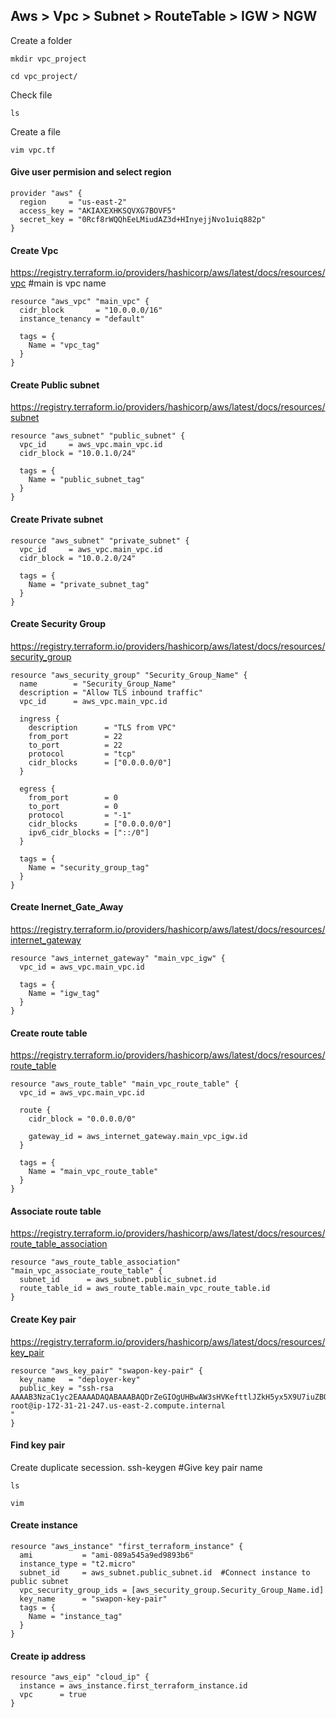 ## Aws > Vpc > Subnet > RouteTable > IGW > NGW

Create a folder
```
mkdir vpc_project
```
```
cd vpc_project/
```
Check file
```
ls
```
Create a file
```
vim vpc.tf
```
#### Give user permision and select region
```
provider "aws" {
  region     = "us-east-2"
  access_key = "AKIAXEXHKSQVXG7BOVF5"
  secret_key = "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"
}
```
#### Create Vpc
https://registry.terraform.io/providers/hashicorp/aws/latest/docs/resources/vpc
#main is vpc name
```
resource "aws_vpc" "main_vpc" {
  cidr_block       = "10.0.0.0/16"
  instance_tenancy = "default"

  tags = {
    Name = "vpc_tag"
  }
}
```
#### Create Public subnet
https://registry.terraform.io/providers/hashicorp/aws/latest/docs/resources/subnet
```
resource "aws_subnet" "public_subnet" {
  vpc_id     = aws_vpc.main_vpc.id
  cidr_block = "10.0.1.0/24"

  tags = {
    Name = "public_subnet_tag"
  }
}
```

#### Create Private subnet
```
resource "aws_subnet" "private_subnet" {
  vpc_id     = aws_vpc.main_vpc.id
  cidr_block = "10.0.2.0/24"

  tags = {
    Name = "private_subnet_tag"
  }
}
```
#### Create Security Group
https://registry.terraform.io/providers/hashicorp/aws/latest/docs/resources/security_group
```
resource "aws_security_group" "Security_Group_Name" {
  name        = "Security_Group_Name"
  description = "Allow TLS inbound traffic"
  vpc_id      = aws_vpc.main_vpc.id

  ingress {
    description      = "TLS from VPC"
    from_port        = 22
    to_port          = 22
    protocol         = "tcp"
    cidr_blocks      = ["0.0.0.0/0"]
  }

  egress {
    from_port        = 0
    to_port          = 0
    protocol         = "-1"
    cidr_blocks      = ["0.0.0.0/0"]
    ipv6_cidr_blocks = ["::/0"]
  }

  tags = {
    Name = "security_group_tag"
  }
}
```
#### Create Inernet_Gate_Away
https://registry.terraform.io/providers/hashicorp/aws/latest/docs/resources/internet_gateway
```
resource "aws_internet_gateway" "main_vpc_igw" {
  vpc_id = aws_vpc.main_vpc.id

  tags = {
    Name = "igw_tag"
  }
}
```
#### Create route table
https://registry.terraform.io/providers/hashicorp/aws/latest/docs/resources/route_table
```
resource "aws_route_table" "main_vpc_route_table" {
  vpc_id = aws_vpc.main_vpc.id

  route {
    cidr_block = "0.0.0.0/0"
    
    gateway_id = aws_internet_gateway.main_vpc_igw.id
  }

  tags = {
    Name = "main_vpc_route_table"
  }
}
```
#### Associate route table
https://registry.terraform.io/providers/hashicorp/aws/latest/docs/resources/route_table_association

```
resource "aws_route_table_association" "main_vpc_associate_route_table" {
  subnet_id      = aws_subnet.public_subnet.id
  route_table_id = aws_route_table.main_vpc_route_table.id
}
```
#### Create Key pair
https://registry.terraform.io/providers/hashicorp/aws/latest/docs/resources/key_pair
```
resource "aws_key_pair" "swapon-key-pair" {
  key_name   = "deployer-key"
  public_key = "ssh-rsa AAAAB3NzaC1yc2EAAAADAQABAAABAQDrZeGIOgUHBwAW3sHVKefttlJZkH5yx5X9U7iuZBQVd9OBqv2hwUGVaAR5hbp9sTYHkyN0EJudpqG7wnDnSW+djIx+H3w4Q5JWfPIzALEow0tcYMsNz01sJ2eI/eByavubOnu9nTUGJHh2XNC89g0/UAOqHx1zUR1EJMhgNFOHdtSYSgu+D9mI3V04oK6MT2mQQdhDoqJjZFtq9x0uAQ1HsoOEvvAonPqIJx44Zs7AybH1NjtIuSjrdlyH68/rk7T8AYU063mPEr1/79s05KPBPqyyFj0qivIVyiHLBvsk8WBMFZhc1K6ACLxODVrjRGngUqT20jefH2wwFaRJI1ID root@ip-172-31-21-247.us-east-2.compute.internal
"
}
```
#### Find key pair
Create duplicate secession.
ssh-keygen
#Give key pair name
```
ls
```
```
vim 
```


#### Create instance
```
resource "aws_instance" "first_terraform_instance" {
  ami           = "ami-089a545a9ed9893b6"
  instance_type = "t2.micro"
  subnet_id     = aws_subnet.public_subnet.id  #Connect instance to public subnet
  vpc_security_group_ids = [aws_security_group.Security_Group_Name.id]
  key_name      = "swapon-key-pair"
  tags = {
    Name = "instance_tag"
  }
}
```
#### Create ip address
```
resource "aws_eip" "cloud_ip" {
  instance = aws_instance.first_terraform_instance.id
  vpc      = true
}
```
